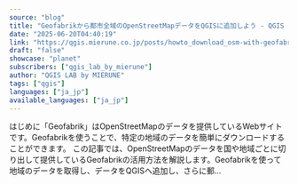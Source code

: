 ```yaml
---
source: "blog"
title: "Geofabrikから都市全域のOpenStreetMapデータをQGISに追加しよう - QGIS LAB by MIERUNE"
date: "2025-06-20T04:40:19"
link: "https://qgis.mierune.co.jp/posts/howto_download_osm-with-geofabrik"
draft: "false"
showcase: "planet"
subscribers: ["qgis_lab_by_mierune"]
author: "QGIS LAB by MIERUNE"
tags: ["qgis"]
languages: ["ja_jp"]
available_languages: ["ja_jp"]
---
```


はじめに「Geofabrik」はOpenStreetMapのデータを提供しているWebサイトです。Geofabrikを使うことで、特定の地域のデータを簡単にダウンロードすることができます。 この記事では、OpenStreetMapのデータを国や地域ごとに切り出して提供しているGeofabrikの活用方法を解説します。Geofabrikを使って地域のデータを取得し、データをQGISへ追加し、さらに郵...
